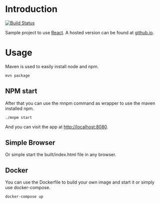 
# Introduction
[![Build Status](https://travis-ci.org/mszalbach/react-example.svg?branch=master)](https://travis-ci.org/mszalbach/react-example)

Sample project to use [React](https://facebook.github.io/react/). A hosted version can be found at [github.io](https://mszalbach.github.io/react-example/).

# Usage
Maven is used to easily install node and npm. 

```bash
mvn package
```
## NPM start
After that you can use the mnpm command as wrapper to use the maven installed npm.

```bash
./mnpm start
```

And you can visit the app at <http://localhost:8080>.

## Simple Browser
Or simple start the built/index.html file in any browser.

## Docker
You can use the Dockerfile to build your own image and start it or simply use docker-compose.
```bash
docker-compose up
```



